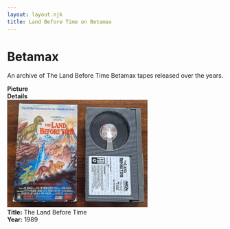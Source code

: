 ```yaml
---
layout: layout.njk
title: Land Before Time on Betamax
---
```


# Betamax


An archive of The Land Before Time Betamax tapes released over the years.

<div class="item-table">
  <div class="item-header">
    <div class="item-image"><strong>Picture</strong></div>
    <div class="item-details"><strong>Details</strong></div>
  </div>

<div class="item-entry" id="lbt1-betamax">
  <div class="item-image">
    <a href="/images/media/betamax/lbt1-betamax.jpg" data-lightbox="books" data-title="The Land Before Time">
        <div class="img-box">
          <img src="/images/media/betamax/lbt1-betamax.jpg" alt="The Land Before Time" style="height:250px; object-fit:cover;" / loading="lazy">
        </div>
      </a>
  </div>
  <div class="item-details">
    <strong>Title:</strong> The Land Before Time<br/>
      <strong>Year:</strong> 1989<br/>
  </div>
</div>
</div>